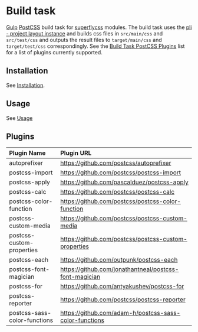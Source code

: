 # Build task

[Gulp](http://gulpjs.com/) [PostCSS](http://postcss.org/) build task for [superflycss](https://github.com/superflycss) modules.  The build task uses the [pli - project layout instance](https://github.com/superflycss/pli) and builds css files in `src/main/css` and `src/test/css` and outputs the result files to `target/main/css` and `target/test/css` correspondingly.  See the [Build Task PostCSS Plugins](https://github.com/superflycss/task-build#plugins) list for a list of plugins currently supported.

## Installation

See [Installation](https://github.com/superflycss/superflycss/#installation).

## Usage

See [Usage](https://github.com/superflycss/superflycss/#usage)

## Plugins

| Plugin Name                  | Plugin URL                                             |
|:-----------------------------|:-------------------------------------------------------|
| autoprefixer                 | https://github.com/postcss/autoprefixer                |
| postcss-import               | https://github.com/postcss/postcss-import              |
| postcss-apply                | https://github.com/pascalduez/postcss-apply            |
| postcss-calc                 | https://github.com/postcss/postcss-calc                |
| postcss-color-function       | https://github.com/postcss/postcss-color-function      |
| postcss-custom-media         | https://github.com/postcss/postcss-custom-media        |
| postcss-custom-properties    | https://github.com/postcss/postcss-custom-properties   |
| postcss-each                 | https://github.com/outpunk/postcss-each                |
| postcss-font-magician        | https://github.com/jonathantneal/postcss-font-magician |
| postcss-for                  | https://github.com/antyakushev/postcss-for             |
| postcss-reporter             | https://github.com/postcss/postcss-reporter            |
| postcss-sass-color-functions | https://github.com/adam-h/postcss-sass-color-functions |

